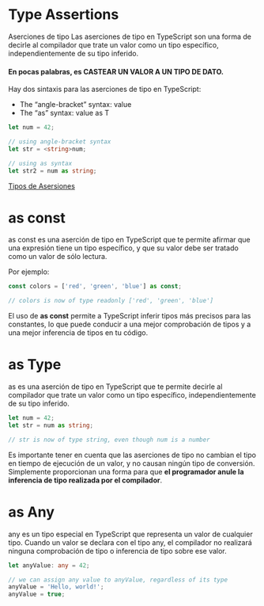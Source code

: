 # Type Assertions

Aserciones de tipo
Las aserciones de tipo en TypeScript son una forma de decirle al compilador que trate un valor como un tipo específico, independientemente de su tipo inferido.

#### En pocas palabras, es CASTEAR UN VALOR A UN TIPO DE DATO.

Hay dos sintaxis para las aserciones de tipo en TypeScript:

+ The “angle-bracket” syntax: <T>value
+ The “as” syntax: value as T

``` typescript
let num = 42;

// using angle-bracket syntax
let str = <string>num;

// using as syntax
let str2 = num as string;
```
[Tipos de Asersiones](https://www.typescriptlang.org/docs/handbook/2/everyday-types.html#type-assertions)

# as const
as const es una aserción de tipo en TypeScript que te permite afirmar que una expresión tiene un tipo específico, y que su valor debe ser tratado como un valor de sólo lectura.

Por ejemplo:
``` typescript
const colors = ['red', 'green', 'blue'] as const;

// colors is now of type readonly ['red', 'green', 'blue']
```
El uso de **as const** permite a TypeScript inferir tipos más precisos para las constantes, lo que puede conducir a una mejor comprobación de tipos y a una mejor inferencia de tipos en tu código.

# as Type
as es una aserción de tipo en TypeScript que te permite decirle al compilador que trate un valor como un tipo específico, independientemente de su tipo inferido.

``` typescript
let num = 42;
let str = num as string;

// str is now of type string, even though num is a number
```
Es importante tener en cuenta que las aserciones de tipo no cambian el tipo en tiempo de ejecución de un valor, y no causan ningún tipo de conversión. Simplemente proporcionan una forma para que **el programador anule la inferencia de tipo realizada por el compilador**.

# as Any
any es un tipo especial en TypeScript que representa un valor de cualquier tipo. Cuando un valor se declara con el tipo any, el compilador no realizará ninguna comprobación de tipo o inferencia de tipo sobre ese valor.

``` typescript
let anyValue: any = 42;

// we can assign any value to anyValue, regardless of its type
anyValue = 'Hello, world!';
anyValue = true;
```